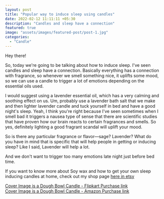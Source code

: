 ```yaml
---
layout: post
title: "Popular way to induce sleep using candles"
date: 2022-02-12 11:11:11 +05:30
description: "Candles and sleep have a connection"
featured: true
image: "assets/images/featured-post/post-1.jpg"
categories: 
  - "Candle"
---
```



Hey there!

So, today we're going to be talking about how to induce sleep. I've seen candles and sleep have a connection. Basically everything has a connection with fragrance, so whenever we smell something nice, it uplifts some mood, so we can use a candle to trigger a lot of emotions depending on the essential oils used.

I would suggest using a lavender essential oil, which has a very calming and soothing effect on us. Um, probably use a lavender bath salt that we make and then lighter lavender candle and tuck yourself in bed and have a good night's sleep. Yeah, I think you're right because I've seen sometimes when I smell bad it triggers a nausea type of sense that there are scientific studies that have proven how our brain reacts to certain fragrances and smells. So yes, definitely lighting a good fragrant scandal will uplift your mood.

So is there any particular fragrance or flavor—sage? Lavender? What do you have in mind that is specific that will help people in getting or inducing sleep? Like I said, Lavender will help a lot.

And we don't want to trigger too many emotions late night just before bed time. 

If you want to know more about Soy wax and how to get your own sleep inducing candles at home, check out my shop page [here in etsy](https://www.etsy.com/shop/prettylittlethingsab)


<div class="col-12">
    <a class="btn btn-primary" target="_blank" href="https://www.flipkart.com/avnika-bhandari-dough-bowl-candle/p/itmc0ae74fa9d72f?pid=CANGKDG4NQZTFZUT" type="submit">Cover Image is a Dough Bowl Candle - Flipkart Purchase link</a>
</div>

<div class="col-12">
    <a class="btn btn-primary" target="_blank" href="https://www.amazon.in/dp/B0BW16C9H7?ref=myi_title_dp" type="submit">Cover Image is a Dough Bowl Candle - Amazon Purchase link</a>
</div>